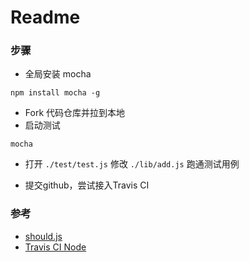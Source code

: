 # Readme

### 步骤

* 全局安装 mocha

```
npm install mocha -g
```

* Fork 代码仓库并拉到本地
* 启动测试

```
mocha
```

* 打开 `./test/test.js` 修改 `./lib/add.js` 跑通测试用例 

* 提交github，尝试接入Travis CI

### 参考

* [should.js](https://github.com/shouldjs/should.js)
* [Travis CI Node](https://docs.travis-ci.com/user/languages/javascript-with-nodejs/)